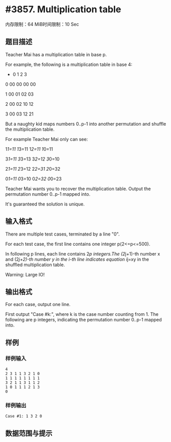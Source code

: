 # #3857. Multiplication table

内存限制：64 MiB时间限制：10 Sec

## 题目描述

Teacher Mai has a multiplication table in base p.

For example, the following is a multiplication table in base 4:

* 0 1 2 3

0 00 00 00 00

1 00 01 02 03

2 00 02 10 12

3 00 03 12 21

But a naughty kid maps numbers 0..p-1 into another permutation and shuffle the multiplication table.

For example Teacher Mai only can see:

1*1=11 1*3=11 1*2=11 1*0=11

3*1=11 3*3=13 3*2=12 3*0=10

2*1=11 2*3=12 2*2=31 2*0=32

0*1=11 0*3=10 0*2=32 0*0=23

Teacher Mai wants you to recover the multiplication table. Output the permutation number 0..p-1 mapped into.

It's guaranteed the solution is unique.

## 输入格式

There are multiple test cases, terminated by a line "0".

For each test case, the first line contains one integer p(2<=p<=500).

In following p lines, each line contains 2*p integers.The (2*j+1)-th number x and (2*j+2)-th number y in the i-th line indicates equation i*j=xy in the shuffled multiplication table.

Warning: Large IO!

## 输出格式

For each case, output one line.

First output "Case #k:", where k is the case number counting from 1. The following are p integers, indicating the permutation number 0..p-1 mapped into.

## 样例

### 样例输入

    
    4
    2 3 1 1 3 2 1 0
    1 1 1 1 1 1 1 1
    3 2 1 1 3 1 1 2
    1 0 1 1 1 2 1 3
    0
    

### 样例输出

    
    Case #1: 1 3 2 0
    
    

## 数据范围与提示
